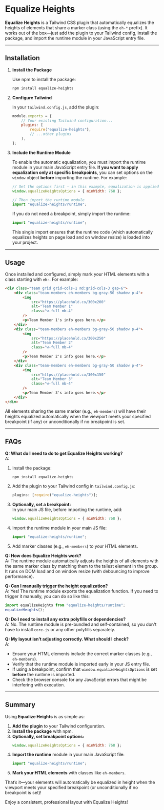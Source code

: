 # Equalize Heights

**Equalize Heights** is a Tailwind CSS plugin that automatically equalizes the heights of elements that share a marker class (using the `eh-*` prefix). It works out of the box—just add the plugin to your Tailwind config, install the package, and import the runtime module in your JavaScript entry file.

---

## Installation

1. **Install the Package**

    Use npm to install the package:

    ```bash
    npm install equalize-heights
    ```

2. **Configure Tailwind**

    In your `tailwind.config.js`, add the plugin:

    ```js
    module.exports = {
    	// Your existing Tailwind configuration...
    	plugins: [
    		require("equalize-heights"),
    		// ...other plugins
    	],
    };
    ```

3. **Include the Runtime Module**

    To enable the automatic equalization, you must import the runtime module in your main JavaScript entry file. **If you want to apply equalization only at specific breakpoints**, you can set options on the `window` object **before** importing the runtime. For example:

    ```js
    // Set the options first – in this example, equalization is applied only for viewports 768px and wider.
    window.equalizeHeightsOptions = { minWidth: 768 };

    // Then import the runtime module
    import "equalize-heights/runtime";
    ```

    If you do not need a breakpoint, simply import the runtime:

    ```js
    import "equalize-heights/runtime";
    ```

    This single import ensures that the runtime code (which automatically equalizes heights on page load and on window resize) is loaded into your project.

---

## Usage

Once installed and configured, simply mark your HTML elements with a class starting with `eh-`. For example:

```html
<div class="team grid grid-cols-1 md:grid-cols-3 gap-6">
	<div class="team-members eh-members bg-gray-50 shadow p-4">
		<img
			src="https://placehold.co/300x200"
			alt="Team Member 1"
			class="w-full mb-4"
		/>
		<p>Team Member 1's info goes here.</p>
	</div>
	<div class="team-members eh-members bg-gray-50 shadow p-4">
		<img
			src="https://placehold.co/300x250"
			alt="Team Member 2"
			class="w-full mb-4"
		/>
		<p>Team Member 2's info goes here.</p>
	</div>
	<div class="team-members eh-members bg-gray-50 shadow p-4">
		<img
			src="https://placehold.co/300x150"
			alt="Team Member 3"
			class="w-full mb-4"
		/>
		<p>Team Member 3's info goes here.</p>
	</div>
</div>
```

All elements sharing the same marker (e.g., `eh-members`) will have their heights equalized automatically when the viewport meets your specified breakpoint (if any) or unconditionally if no breakpoint is set.

---

## FAQs

**Q: What do I need to do to get Equalize Heights working?**  
A:

1. Install the package:
    ```bash
    npm install equalize-heights
    ```
2. Add the plugin to your Tailwind config in `tailwind.config.js`:
    ```js
    plugins: [require("equalize-heights")];
    ```
3. **Optionally, set a breakpoint:**  
   In your main JS file, before importing the runtime, add:
    ```js
    window.equalizeHeightsOptions = { minWidth: 768 };
    ```
4. Import the runtime module in your main JS file:
    ```js
    import "equalize-heights/runtime";
    ```
5. Add marker classes (e.g., `eh-members`) to your HTML elements.

**Q: How does Equalize Heights work?**  
A: The runtime module automatically adjusts the heights of all elements with the same marker class by matching them to the tallest element in the group. It runs on DOM load and on window resize (with debouncing to improve performance).

**Q: Can I manually trigger the height equalization?**  
A: Yes! The runtime module exports the equalization function. If you need to trigger it manually, you can do so like this:

```js
import equalizeHeights from "equalize-heights/runtime";
equalizeHeights();
```

**Q: Do I need to install any extra polyfills or dependencies?**  
A: No. The runtime module is pre-bundled and self-contained, so you don't have to install `core-js` or any other polyfills separately.

**Q: My layout isn’t adjusting correctly. What should I check?**  
A:

-   Ensure your HTML elements include the correct marker classes (e.g., `eh-members`).
-   Verify that the runtime module is imported early in your JS entry file.
-   If using a breakpoint, confirm that `window.equalizeHeightsOptions` is set **before** the runtime is imported.
-   Check the browser console for any JavaScript errors that might be interfering with execution.

---

## Summary

Using **Equalize Heights** is as simple as:

1. **Add the plugin** to your Tailwind configuration.
2. **Install the package** with npm.
3. **Optionally, set breakpoint options:**
    ```js
    window.equalizeHeightsOptions = { minWidth: 768 };
    ```
4. **Import the runtime** module in your main JavaScript file:
    ```js
    import "equalize-heights/runtime";
    ```
5. **Mark your HTML elements** with classes like `eh-members`.

That’s it—your elements will automatically be equalized in height when the viewport meets your specified breakpoint (or unconditionally if no breakpoint is set)!

Enjoy a consistent, professional layout with Equalize Heights!
